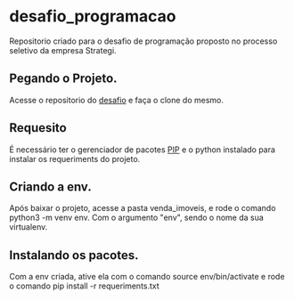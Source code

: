 # desafio_programacao

Repositorio criado para o desafio de programação proposto no processo seletivo da empresa Strategi.

## Pegando o Projeto.
Acesse o repositorio do [desafio](https://github.com/AlanJaeger/desafio_programacao) e faça o clone do mesmo.

## Requesito
É necessário ter o gerenciador de pacotes [PIP](https://pip.pypa.io/en/stable/) e o python instalado para instalar os requeriments do projeto.


## Criando a env.
Após baixar o projeto, acesse a pasta venda_imoveis, e rode o comando python3 -m venv env. Com o argumento "env", sendo o nome da sua virtualenv.

## Instalando os pacotes.
Com a env criada, ative ela com o comando source env/bin/activate e rode o comando pip install -r requeriments.txt

